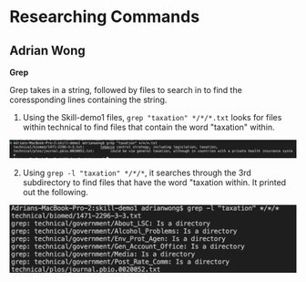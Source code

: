 # Researching Commands
## Adrian Wong

**Grep**

Grep takes in a string, followed by files to search in to find the coressponding lines containing the string.

1. Using the Skill-demo1 files, `grep "taxation" */*/*.txt` looks for files within technical 
to find files that contain the word "taxation" within. 

![Image](https://github.com/adrianwongg1/cse15l-lab-reports/blob/main/CSE15L%20pictures/Screenshot%202022-10-30%20at%2011.09.45%20PM.png?raw=true)

2. Using `grep -l "taxation" */*/*`, it searches through the 3rd subdirectory to find files
that have the word "taxation within. It printed out the following.

![Image](https://github.com/adrianwongg1/cse15l-lab-reports/blob/main/CSE15L%20pictures/Screenshot%202022-10-30%20at%2011.16.34%20PM.png?raw=true)




